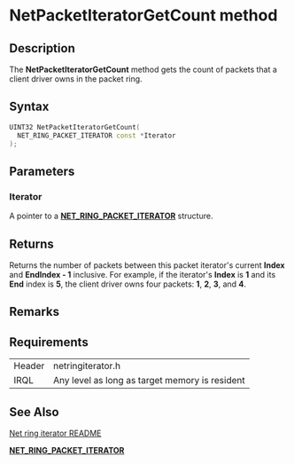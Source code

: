 # NetPacketIteratorGetCount method


## Description



The **NetPacketIteratorGetCount** method gets the count of packets that a client driver owns in the packet ring.

## Syntax

```C++
UINT32 NetPacketIteratorGetCount(
  NET_RING_PACKET_ITERATOR const *Iterator
);
```

## Parameters

### Iterator

A pointer to a [**NET_RING_PACKET_ITERATOR**](net_ring_packet_iterator.md) structure.

## Returns

Returns the number of packets between this packet iterator's current **Index** and **EndIndex - 1** inclusive. For example, if the iterator's **Index** is **1** and its **End** index is **5**, the client driver owns four packets: **1**, **2**, **3**, and **4**.

## Remarks

## Requirements

| | |
| --- | --- |
| Header | netringiterator.h |
| IRQL | Any level as long as target memory is resident |

## See Also

[Net ring iterator README](readme.md)

[**NET_RING_PACKET_ITERATOR**](net_ring_packet_iterator.md)
